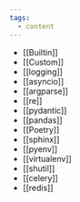 ```yaml
---
tags:
  - content
---
```

- [[Builtin]]
- [[Custom]]
- [[logging]]
- [[asyncio]]
- [[argparse]]
- [[re]]
- [[pydantic]]
- [[pandas]]
- [[Poetry]]
- [[sphinx]]
- [[pyenv]]
- [[virtualenv]]
- [[shutil]]
- [[celery]]
- [[redis]]